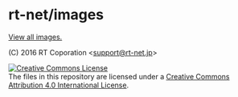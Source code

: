 # rt-net/images

[View all images.](./all-images.md)

(C) 2016 RT Coporation \<support@rt-net.jp\>

<a rel="license" href="http://creativecommons.org/licenses/by/4.0/"><img alt="Creative Commons License" style="border-width:0" src="https://i.creativecommons.org/l/by/4.0/88x31.png" /></a><br />The files in this repository are licensed under a <a rel="license" href="http://creativecommons.org/licenses/by/4.0/">Creative Commons Attribution 4.0 International License</a>.
